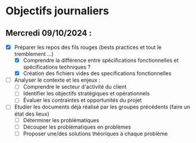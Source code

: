# Objectifs journaliers

## Mercredi 09/10/2024 :


- [x] Préparer les repos des fils rouges (bests practices et tout le tremblement …)
  - [x] Comprendre la différence entre spécifications fonctionnelles et spécifications techniques ?
  - [x] Création des fichiers vides des specifications fonctionnelles
- [ ] Analyser le contexte et les enjeux :
    - [ ] Comprendre le secteur d'activité du client
    - [ ] Identifier les objectifs stratégiques et opérationnels
    - [ ] Évaluer les contraintes et opportunités du projet
- [ ] Etudier les documents déjà réalisé par les groupes précédents (faire un état des lieux)
  - [ ] Déterminer les problématiques
  - [ ] Découper les problématiques en problèmes
  - [ ] Proposer une/des solutions théoriques à chaque problème
